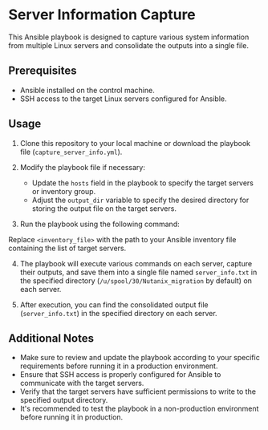# Server Information Capture

This Ansible playbook is designed to capture various system information from multiple Linux servers and consolidate the outputs into a single file.

## Prerequisites
- Ansible installed on the control machine.
- SSH access to the target Linux servers configured for Ansible.

## Usage

1. Clone this repository to your local machine or download the playbook file (`capture_server_info.yml`).

2. Modify the playbook file if necessary:
   - Update the `hosts` field in the playbook to specify the target servers or inventory group.
   - Adjust the `output_dir` variable to specify the desired directory for storing the output file on the target servers.

3. Run the playbook using the following command:

Replace `<inventory_file>` with the path to your Ansible inventory file containing the list of target servers.

4. The playbook will execute various commands on each server, capture their outputs, and save them into a single file named `server_info.txt` in the specified directory (`/u/spool/30/Nutanix_migration` by default) on each server.

5. After execution, you can find the consolidated output file (`server_info.txt`) in the specified directory on each server.

## Additional Notes
- Make sure to review and update the playbook according to your specific requirements before running it in a production environment.
- Ensure that SSH access is properly configured for Ansible to communicate with the target servers.
- Verify that the target servers have sufficient permissions to write to the specified output directory.
- It's recommended to test the playbook in a non-production environment before running it in production.

